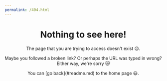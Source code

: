 ```yaml
---
permalink: /404.html
---
```


<h1 align="center">
Nothing to see here!
</h1>
  
<p align="center">
The page that you are trying to access doesn't exist ☹️.
</p>

<p align="center">
Maybe you followed a broken link? Or perhaps the URL was typed in wrong? Either way, we're sorry 😿
</p>

<p align="center">
You can [go back](#readme.md) to the home page 😃.
</p>

